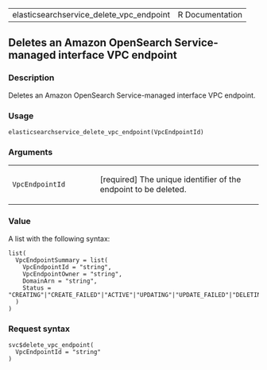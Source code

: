 <table style="width: 100%;">
<tbody>
<tr class="odd">
<td>elasticsearchservice_delete_vpc_endpoint</td>
<td style="text-align: right;">R Documentation</td>
</tr>
</tbody>
</table>

## Deletes an Amazon OpenSearch Service-managed interface VPC endpoint

### Description

Deletes an Amazon OpenSearch Service-managed interface VPC endpoint.

### Usage

    elasticsearchservice_delete_vpc_endpoint(VpcEndpointId)

### Arguments

<table>
<colgroup>
<col style="width: 35%" />
<col style="width: 65%" />
</colgroup>
<tbody>
<tr class="odd">
<td><code
id="elasticsearchservice_delete_vpc_endpoint_:_VpcEndpointId">VpcEndpointId</code></td>
<td><p>[required] The unique identifier of the endpoint to be
deleted.</p></td>
</tr>
</tbody>
</table>

### Value

A list with the following syntax:

    list(
      VpcEndpointSummary = list(
        VpcEndpointId = "string",
        VpcEndpointOwner = "string",
        DomainArn = "string",
        Status = "CREATING"|"CREATE_FAILED"|"ACTIVE"|"UPDATING"|"UPDATE_FAILED"|"DELETING"|"DELETE_FAILED"
      )
    )

### Request syntax

    svc$delete_vpc_endpoint(
      VpcEndpointId = "string"
    )
